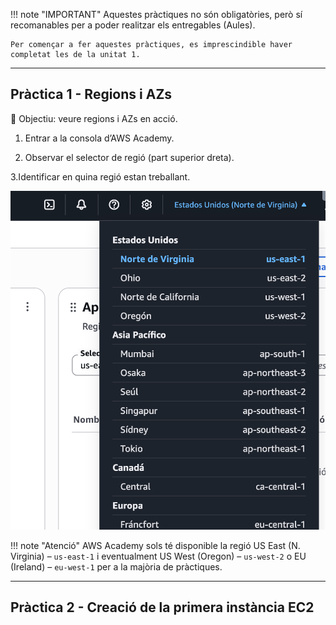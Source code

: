!!! note "IMPORTANT"
    Aquestes pràctiques no són obligatòries, però sí recomanables per a poder realitzar els entregables (Aules).
    
    Per començar a fer aquestes pràctiques, es imprescindible haver  completat les de la unitat 1.
---
## Pràctica 1 - Regions i AZs 

🎯 Objectiu: veure regions i AZs en acció.

1. Entrar a la consola d’AWS Academy.

2. Observar el selector de regió (part superior dreta).

3.Identificar en quina regió estan treballant. 

<img src="../../assets/u2/regions_lab.png" alt="Regions lab" width="800"/>

!!! note "Atenció"
    AWS Academy sols té disponible la regió US East (N. Virginia) – `us-east-1` i eventualment US West (Oregon) – `us-west-2` o EU (Ireland) – `eu-west-1` per a la majòria de pràctiques.

---
## Pràctica 2 - Creació de la primera instància EC2


